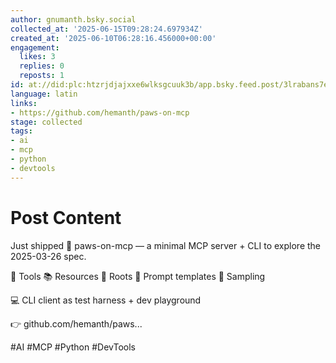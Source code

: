 ```yaml
---
author: gnumanth.bsky.social
collected_at: '2025-06-15T09:28:24.697934Z'
created_at: '2025-06-10T06:28:16.456000+00:00'
engagement:
  likes: 3
  replies: 0
  reposts: 1
id: at://did:plc:htzrjdjajxxe6wlksgcuuk3b/app.bsky.feed.post/3lrabans7e22r
language: latin
links:
- https://github.com/hemanth/paws-on-mcp
stage: collected
tags:
- ai
- mcp
- python
- devtools
---
```


# Post Content

Just shipped 🐾 paws-on-mcp — a minimal MCP server + CLI to explore the 2025-03-26 spec.

🧰 Tools
📚 Resources
🌱 Roots
🧠 Prompt templates
🎯 Sampling

💻 CLI client as test harness + dev playground

👉 github.com/hemanth/paws...

#AI #MCP #Python #DevTools